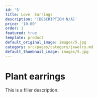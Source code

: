 ```yaml
---
id: '5'
title: Love  Earrings
description: '[DESCRIPTION N/A]'
price: '10.00'
order: 1
featured: true
template: product
default_original_image: images/5.jpg
category: src/pages/category/jewelry.md
default_thumbnail_image: images/5.jpg
---
```

# Plant earrings

This is a filler description.
